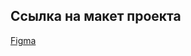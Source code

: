 ## Ссылка на макет проекта

<a href="https://www.figma.com/file/Qqc9ucQ7TcmaM45dSJjcBd/Ed-Space-(Copy)?type=design&node-id=0-1&mode=design">Figma</a>